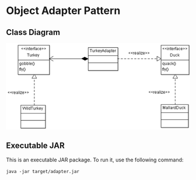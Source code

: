 Object Adapter Pattern
======
## Class Diagram
![diagram][adapter-diagram]

## Executable JAR
This is an executable JAR package. To run it, use the following command:

`java -jar target/adapter.jar`

<!--images reference-->
[adapter-diagram]: ./adapterClassDiagram.png "Object Adapter Pattern UML Class Diagram"
